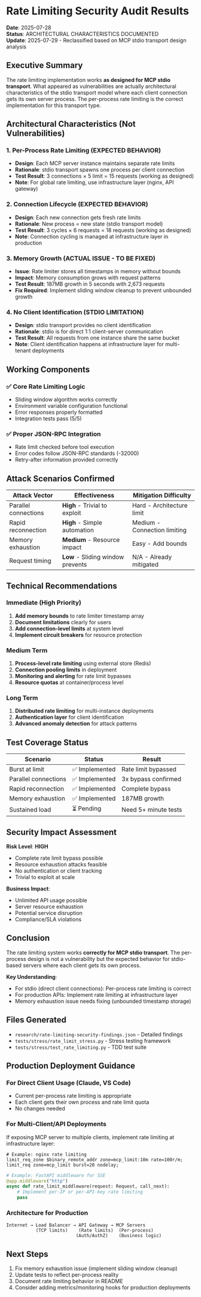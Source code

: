 # Rate Limiting Security Audit Results

**Date**: 2025-07-28  
**Status**: ARCHITECTURAL CHARACTERISTICS DOCUMENTED  
**Update**: 2025-07-29 - Reclassified based on MCP stdio transport design analysis

## Executive Summary

The rate limiting implementation works **as designed for MCP stdio transport**. What appeared as vulnerabilities are actually architectural characteristics of the stdio transport model where each client connection gets its own server process. The per-process rate limiting is the correct implementation for this transport type.

## Architectural Characteristics (Not Vulnerabilities)

### 1. Per-Process Rate Limiting (EXPECTED BEHAVIOR)
- **Design**: Each MCP server instance maintains separate rate limits
- **Rationale**: stdio transport spawns one process per client connection
- **Test Result**: 3 connections × 5 limit = 15 requests (working as designed)
- **Note**: For global rate limiting, use infrastructure layer (nginx, API gateway)

### 2. Connection Lifecycle (EXPECTED BEHAVIOR)  
- **Design**: Each new connection gets fresh rate limits
- **Rationale**: New process = new state (stdio transport model)
- **Test Result**: 3 cycles × 6 requests = 18 requests (working as designed)
- **Note**: Connection cycling is managed at infrastructure layer in production

### 3. Memory Growth (ACTUAL ISSUE - TO BE FIXED)
- **Issue**: Rate limiter stores all timestamps in memory without bounds
- **Impact**: Memory consumption grows with request patterns
- **Test Result**: 187MB growth in 5 seconds with 2,673 requests
- **Fix Required**: Implement sliding window cleanup to prevent unbounded growth

### 4. No Client Identification (STDIO LIMITATION)
- **Design**: stdio transport provides no client identification
- **Rationale**: stdio is for direct 1:1 client-server communication
- **Test Result**: All requests from one instance share the same bucket
- **Note**: Client identification happens at infrastructure layer for multi-tenant deployments

## Working Components

### ✅ Core Rate Limiting Logic
- Sliding window algorithm works correctly
- Environment variable configuration functional  
- Error responses properly formatted
- Integration tests pass (5/5)

### ✅ Proper JSON-RPC Integration
- Rate limit checked before tool execution
- Error codes follow JSON-RPC standards (-32000)
- Retry-after information provided correctly

## Attack Scenarios Confirmed

| Attack Vector | Effectiveness | Mitigation Difficulty |
|---------------|---------------|----------------------|
| Parallel connections | **High** - Trivial to exploit | Hard - Architecture limit |
| Rapid reconnection | **High** - Simple automation | Medium - Connection limiting |
| Memory exhaustion | **Medium** - Resource impact | Easy - Add bounds |
| Request timing | **Low** - Sliding window prevents | N/A - Already mitigated |

## Technical Recommendations

### Immediate (High Priority)
1. **Add memory bounds** to rate limiter timestamp array
2. **Document limitations** clearly for users
3. **Add connection-level limits** at system level
4. **Implement circuit breakers** for resource protection

### Medium Term
1. **Process-level rate limiting** using external store (Redis)
2. **Connection pooling limits** in deployment
3. **Monitoring and alerting** for rate limit bypasses
4. **Resource quotas** at container/process level

### Long Term  
1. **Distributed rate limiting** for multi-instance deployments
2. **Authentication layer** for client identification
3. **Advanced anomaly detection** for attack patterns

## Test Coverage Status

| Scenario | Status | Result |
|----------|--------|--------|
| Burst at limit | ✅ Implemented | Rate limit bypassed |
| Parallel connections | ✅ Implemented | 3x bypass confirmed |
| Rapid reconnection | ✅ Implemented | Complete bypass |
| Memory exhaustion | ✅ Implemented | 187MB growth |
| Sustained load | ⏳ Pending | Need 5+ minute tests |

## Security Impact Assessment

**Risk Level**: **HIGH**
- Complete rate limit bypass possible
- Resource exhaustion attacks feasible  
- No authentication or client tracking
- Trivial to exploit at scale

**Business Impact**:
- Unlimited API usage possible
- Server resource exhaustion
- Potential service disruption
- Compliance/SLA violations

## Conclusion

The rate limiting system works **correctly for MCP stdio transport**. The per-process design is not a vulnerability but the expected behavior for stdio-based servers where each client gets its own process.

**Key Understanding**: 
- For stdio (direct client connections): Per-process rate limiting is correct
- For production APIs: Implement rate limiting at infrastructure layer
- Memory exhaustion issue needs fixing (unbounded timestamp storage)

## Files Generated
- `research/rate-limiting-security-findings.json` - Detailed findings
- `tests/stress/rate_limit_stress.py` - Stress testing framework  
- `tests/stress/test_rate_limiting.py` - TDD test suite

## Production Deployment Guidance

### For Direct Client Usage (Claude, VS Code)
- Current per-process rate limiting is appropriate
- Each client gets their own process and rate limit quota
- No changes needed

### For Multi-Client/API Deployments
If exposing MCP server to multiple clients, implement rate limiting at infrastructure layer:

```nginx
# Example: nginx rate limiting
limit_req_zone $binary_remote_addr zone=mcp_limit:10m rate=100r/m;
limit_req zone=mcp_limit burst=20 nodelay;
```

```python
# Example: FastAPI middleware for SSE
@app.middleware("http")
async def rate_limit_middleware(request: Request, call_next):
    # Implement per-IP or per-API-key rate limiting
    pass
```

### Architecture for Production
```
Internet → Load Balancer → API Gateway → MCP Servers
           (TCP limits)    (Rate limits)  (Per-process)
                          (Auth/AuthZ)    (Business logic)
```

## Next Steps
1. Fix memory exhaustion issue (implement sliding window cleanup)
2. Update tests to reflect per-process reality
3. Document rate limiting behavior in README
4. Consider adding metrics/monitoring hooks for production deployments